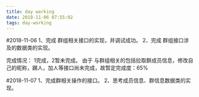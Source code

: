 ```yaml
---
title: day working
date: 2018-11-06 07:55:02
tags: day-working
---
```


#2018-11-06
1、完成 群组相关接口的实现，并调试成功。
2、完成 群组接口涉及的数据类的实现。

完成情况：
1完成，2暂未完成。
由于 与群组相关的包括拉取群成员信息，修改自己的昵称，踢人，加人等接口尚未完成，故暂定完成度：65%

#2018-11-07
1、完成群相关操作的接口。
2、思考成员信息、群信息数据类的实现。


